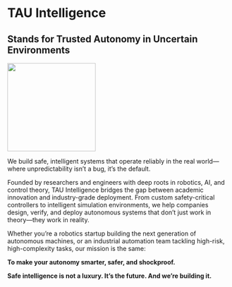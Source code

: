 # TAU Intelligence
## Stands for Trusted Autonomy in Uncertain Environments
<img src="https://github.com/user-attachments/assets/4f6d77e9-fa73-433e-8238-59d664dc4d4e" width="200">

We build safe, intelligent systems that operate reliably in the real world—where unpredictability isn’t a bug, it’s the default.

Founded by researchers and engineers with deep roots in robotics, AI, and control theory, TAU Intelligence bridges the gap between academic innovation and industry-grade deployment. From custom safety-critical controllers to intelligent simulation environments, we help companies design, verify, and deploy autonomous systems that don’t just work in theory—they work in reality.

Whether you’re a robotics startup building the next generation of autonomous machines, or an industrial automation team tackling high-risk, high-complexity tasks, our mission is the same:

**To make your autonomy smarter, safer, and shockproof.**

**Safe intelligence is not a luxury. It’s the future. And we’re building it.**

